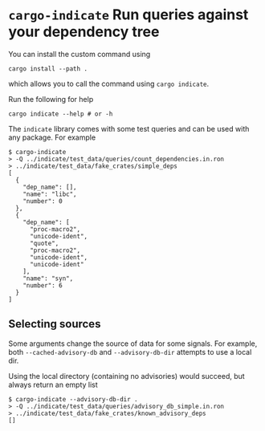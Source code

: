 # `cargo-indicate` Run queries against your dependency tree

You can install the custom command using

```ignore
cargo install --path .
```

which allows you to call the command using `cargo indicate`.

Run the following for help

```ignore
cargo indicate --help # or -h
```

The `indicate` library comes with some test queries and can be used with any
package. For example

```console
$ cargo-indicate 
> -Q ../indicate/test_data/queries/count_dependencies.in.ron
> ../indicate/test_data/fake_crates/simple_deps
[
  {
    "dep_name": [],
    "name": "libc",
    "number": 0
  },
  {
    "dep_name": [
      "proc-macro2",
      "unicode-ident",
      "quote",
      "proc-macro2",
      "unicode-ident",
      "unicode-ident"
    ],
    "name": "syn",
    "number": 6
  }
]
```

## Selecting sources

Some arguments change the source of data for some signals. For example,
both `--cached-advisory-db` and `--advisory-db-dir` attempts to use a local dir.

Using the local directory (containing no advisories) would succeed, but always
return an empty list

```console
$ cargo-indicate --advisory-db-dir .
> -Q ../indicate/test_data/queries/advisory_db_simple.in.ron
> ../indicate/test_data/fake_crates/known_advisory_deps
[]
```